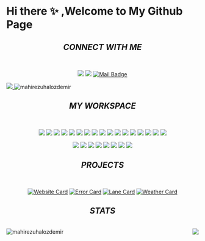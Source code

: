 
# Hi there ✨ ,Welcome to My Github Page


<div align="center">
 
## _CONNECT WITH ME_

<br/>
 
[![](https://img.shields.io/badge/linkedin-%230077B5.svg?&style=for-the-badge&logo=linkedin&logoColor=white)](https://www.linkedin.com/in/mahire-zühal-özdemir-2919002z9)
[![](https://img.shields.io/badge/Medium-12100E?style=for-the-badge&logo=medium&logoColor=white)](https://medium.com/@zuhalozdemir)
[![Mail Badge](https://img.shields.io/badge/Gmail-c14438?style=for-the-badge&logo=Gmail&logoColor=white&link=mailto:zhlzdmr16@gmail.com)](mailto:zhlzdmr16@gmail.com)

 </div> 
 <div>
 <a href="https://github.com/antonkomarev/github-profile-views-counter">
    <img src="https://komarev.com/ghpvc/?username=mahirezuhalozdemir&style=flat-square&color=orange">
</a>
<img src="https://hits.seeyoufarm.com/api/count/incr/badge.svg?url=https%3A%2F%2Fgithub.com%2Fmahirezuhalozdemir1212%2Fhit-counter"&show_icons=true&theme=white&locale=en" alt="mahirezuhalozdemir" />
</div>
  
<div align="center">
 
## _MY WORKSPACE_

<br/>
 
![](https://img.shields.io/badge/Python-FFD43B?style=for-the-badge&logo=python&logoColor=blue)
![](https://img.shields.io/badge/Java-ED8B00?style=for-the-badge&logo=java&logoColor=white)
![](https://img.shields.io/badge/JavaScript-F7DF1E?style=for-the-badge&logo=javascript&logoColor=black)
![](https://img.shields.io/badge/Chart.js-FF6384?style=for-the-badge&logo=chartdotjs&logoColor=white)
![](https://img.shields.io/badge/C-00599C?style=for-the-badge&logo=c&logoColor=white)
![](https://img.shields.io/badge/CSS3-1572B6?style=for-the-badge&logo=css3&logoColor=white)
![](https://img.shields.io/badge/Bootstrap-563D7C?style=for-the-badge&logo=bootstrap&logoColor=white)
![](https://img.shields.io/badge/HTML5-E34F26?style=for-the-badge&logo=html5&logoColor=white)
![](https://img.shields.io/badge/jQuery-0769AD?style=for-the-badge&logo=jquery&logoColor=white)
![](https://img.shields.io/badge/PHP-777BB4?style=for-the-badge&logo=php&logoColor=white)
![](https://img.shields.io/badge/Keras-D00000?style=for-the-badge&logo=Keras&logoColor=white)
![](https://img.shields.io/badge/Numpy-777BB4?style=for-the-badge&logo=numpy&logoColor=white)
![](https://img.shields.io/badge/Pandas-2C2D72?style=for-the-badge&logo=pandas&logoColor=white)
![](https://img.shields.io/badge/OpenCV-27338e?style=for-the-badge&logo=OpenCV&logoColor=white)
![](https://img.shields.io/badge/MySQL-005C84?style=for-the-badge&logo=mysql&logoColor=white) 
![](https://img.shields.io/badge/json-5E5C5C?style=for-the-badge&logo=json&logoColor=white)
![](https://img.shields.io/badge/GIT-E44C30?style=for-the-badge&logo=git&logoColor=white)

![](https://img.shields.io/badge/Android_Studio-3DDC84?style=for-the-badge&logo=android-studio&logoColor=white)
![](https://img.shields.io/badge/conda-342B029.svg?&style=for-the-badge&logo=anaconda&logoColor=white)
![](https://img.shields.io/badge/Visual_Studio-5C2D91?style=for-the-badge&logo=visual%20studio&logoColor=white)
![](https://img.shields.io/badge/Notepad++-90E59A.svg?style=for-the-badge&logo=notepad%2B%2B&logoColor=black)
![](https://img.shields.io/badge/Spyder%20Ide-FF0000?style=for-the-badge&logo=spyder%20ide&logoColor=white)
![](https://img.shields.io/badge/pycharm-143?style=for-the-badge&logo=pycharm&logoColor=black&color=black&labelColor=green)
![](https://img.shields.io/badge/Colab-F9AB00?style=for-the-badge&logo=googlecolab&color=525252)
![](https://img.shields.io/badge/Visual_Studio_Code-0078D4?style=for-the-badge&logo=visual%20studio%20code&logoColor=white)

</div>

<div align="center">
 
 ## _PROJECTS_
 
 <br/>
 
[![Website Card](https://github-readme-stats.vercel.app/api/pin/?username=mahirezuhalozdemir&repo=WebProject_NotbulSite
)](https://github.com/mahirezuhalozdemir/WebProject_NotbulSite)
 [![Error Card](https://github-readme-stats.vercel.app/api/pin/?username=mahirezuhalozdemir&repo=HammingCode_ErrorDetection
)](https://github.com/mahirezuhalozdemir/HammingCode_ErrorDetection)
 [![Lane Card](https://github-readme-stats.vercel.app/api/pin/?username=mahirezuhalozdemir&repo=LaneDetection
)](https://github.com/mahirezuhalozdemir/LaneDetection)
 [![Weather Card](https://github-readme-stats.vercel.app/api/pin/?username=mahirezuhalozdemir&repo=weather-app
)](https://github.com/mahirezuhalozdemir/weather-app)
 
</div>
 
<div align="center">
 
## _STATS_

<br/>
 
 </div>
 <div>
<img src= "https://github-readme-stats.vercel.app/api/top-langs/?username=mahirezuhalozdemir&show_icons=true&cache_seconds=2000&locale=en" alt="mahirezuhalozdemir" />
<img align="right" src="https://github-readme-stats.vercel.app/api?username=mahirezuhalozdemir&show_icons=true"/>
</div> 
                                                                                                                
